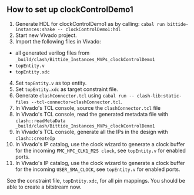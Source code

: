 <!--
SPDX-FileCopyrightText: 2022-2023 Google LLC

SPDX-License-Identifier: Apache-2.0
-->
## How to set up clockControlDemo1
1. Generate HDL for clockControlDemo1 as by calling: `cabal run bittide-instances:shake -- clockControlDemo1:hdl`
2. Start new Vivado project.
3. Import the following files in Vivado:
  * all generated verilog files from `_build/clash/Bittide_Instances_MVPs_clockControlDemo1`
  * `topEntity.v`
  * `topEntity.xdc`
4. Set `topEntity.v` as top entity.
5. Set `topEntity.xdc` as target constraint file.
6. Generate `clashConnector.tcl` using `cabal run -- clash-lib:static-files --tcl-connector=clashConnector.tcl`.
7. In Vivado's TCL console, source the `clashConnector.tcl` file
8. In Vivado's TCL console, read the generated metadata file with `clash::readMetaData _build/clash/Bittide_Instances_MVPs_clockControlDemo1`
9. In Vivado's TCL console, generate all the IPs in the design with `clash::createIp`
10. In Vivado's IP catalog, use the clock wizard to generate a clock buffer for the incoming `FMC_HPC_CLK1_M2S clock`, see `topEntity.v` for enabled ports.
11. In Vivado's IP catalog, use the clock wizard to generate a clock buffer for the incoming `USER_SMA_CLOCK`, see `topEntity.v` for enabled ports.

See the constraint file, `topEntity.xdc`, for all pin mappings.
You should be able to create a bitstream now.
